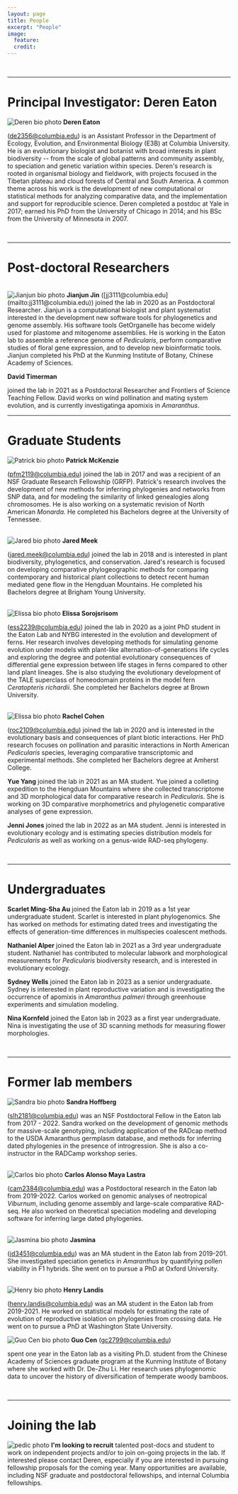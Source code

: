 ```yaml
---
layout: page
title: People
excerpt: "People"
image:
  feature:
  credit:
---
```


<br>
<hr>
<h1 class="entry-subtitle" id="Principle Investigator">Principal Investigator: Deren Eaton</h1>
<img src="{{ site.url }}/images/Deren-photo5.jpg"
     class="people-photo" 
     alt="Deren bio photo">
<span style="font-weight:bold">Deren Eaton</span>

([de2356@columbia.edu](mailto:de2356@columbia.edu)) is an Assistant 
Professor in the Department of Ecology, Evolution, and Environmental Biology
(E3B) at Columbia University. 
He is an evolutionary biologist and botanist with broad interests 
in plant biodiversity -- from the scale of global patterns and community 
assembly, to speciation and genetic variation within species. 
Deren's research is rooted in organismal biology and fieldwork, 
with projects focused in the Tibetan plateau and cloud forests of 
Central and South America. A common theme across his work
is the development of new computational or statistical methods 
for analyzing comparative data, and the implementation and 
support for reproducible science. Deren completed a 
postdoc at Yale in 2017; earned his PhD from the University
of Chicago in 2014; and his BSc from the University of Minnesota in 
2007.

<!-- ******************************************************************* -->
<br>
<hr>
<h1 class="entry-subtitle" id="Post-docs">Post-doctoral Researchers</h1>

<br>
<img src="{{ site.url }}/images/Jianjun-photo1.jpg"
     class="people-photo" 
     alt="Jianjun bio photo">
<span style="font-weight:bold">Jianjun Jin</span> 
([jj3111@columbia.edu](mailto:jj3111@columbia.edu)) joined the lab
in 2020 as an Postdoctoral Researcher. Jianjun is a computational biologist and 
plant systematist interested in the development new software tools for 
phylogenetics and genome assembly. His software tools GetOrganelle has become
widely used for plastome and mitogenome assemblies. He is working in the Eaton 
lab to assemble a reference genome of <i>Pedicularis</i>, perform comparative
studies of floral gene expression, and to develop new bioinformatic tools. Jianjun
completed his PhD at the Kunming Institute of Botany, Chinese Academy of 
Sciences.

<!-- <img src="{{ site.url }}/images/Jianjun-photo1.jpg" class="people-photo" alt="Jianjun bio photo"> -->
<span style="font-weight:bold">David Timerman</span> 

<!-- ([jj3111@columbia.edu](mailto:jj3111@columbia.edu)) -->
joined the lab in 2021 as a Postdoctoral Researcher and Frontiers of Science
Teaching Fellow. David works on wind pollination and mating system evolution,
and is currently investigatinga apomixis in <i>Amaranthus</i>.


<!-- ******************************************************************* -->
<hr>
<h1 class="entry-subtitle" id="Graduate Students">Graduate Students</h1>

<img src="{{ site.url }}/images/Patrick-photo2.png" class="people-photo" alt="Patrick bio photo">
<span style="font-weight:bold">Patrick McKenzie</span>

([pfm2119@columbia.edu](mailto:pfm2119@columbia.edu))
joined the lab in 2017 and was a recipient of an NSF Graduate Research 
Fellowship (GRFP). Patrick's research involves the development of new
methods for inferring phylogenies and networks from SNP data, and for modeling
the similarity of linked genealogies along chromosomes. He is also working on 
a systematic revision of North American <i>Monarda</i>. 
He completed his Bachelors degree at the University of Tennessee.

<br>
<img src="{{ site.url }}/images/Jared-photo1.jpg" class="people-photo" alt="Jared bio photo">
<span style="font-weight:bold">Jared Meek</span> 

([jared.meek@columbia.edu](mailto:jared.meek@columbia.edu))
joined the lab in 2018 and is interested in plant biodiversity, 
phylogenetics, and conservation. Jared's research is focused on 
developing comparative phylogeographic methods for comparing contemporary 
and historical plant collections to detect recent human mediated gene flow 
in the Hengduan Mountains. He completed his Bachelors degree at Brigham 
Young University.

<br>
<img src="{{ site.url }}/images/Elissa-photo1.jpg" class="people-photo" alt="Elissa bio photo">
<span style="font-weight:bold">Elissa Sorojsrisom</span>

([ess2239@columbia.edu](mailto:ess2239@columbia.edu))
joined the lab in 2020 as a joint PhD student in the Eaton
Lab and NYBG interested in the evolution and development of ferns. Her research
involves developing methods for simulating genome evolution under models with 
plant-like alternation-of-generations life cycles and exploring the degree and 
potential evolutionary consequences of differential gene expression between 
life stages in ferns compared to other land plant lineages. She is also 
studying the evolutionary development of the TALE superclass of homeodomain 
proteins in the model fern *Ceratopteris richardii*. She completed her 
Bachelors degree at Brown University.

<br>
<img src="{{ site.url }}/images/Rachel-photo1.jpg" class="people-photo" alt="Elissa bio photo">
<span style="font-weight:bold">Rachel Cohen</span> 

([roc2109@columbia.edu](mailto:roc2109@columbia.edu))
joined the lab in 2020 and is interested in the evolutionary basis and
consequences of plant biotic interactions. Her PhD research focuses on 
pollination and parasitic interactions in North American <i>Pedicularis</i>
species, leveraging comparative transcriptomic and experimental methods. She
completed her Bachelors degree at Amherst College.

<span style="font-weight:bold">Yue Yang</span> 
joined the lab in 2021 as an MA student. Yue joined a colleting expedition to
the Hengduan Mountains where she collected transcriptome and 3D morphological
data for comparative research in <i>Pedicularis</i>. She is working on 3D
comparative morphometrics and phylogenetic comparative analyses of gene 
expression. 

<span style="font-weight:bold">Jenni Jones</span> 
joined the lab in 2022 as an MA student. Jenni is interested in evolutionary
ecology and is estimating species distribution models for <i>Pedicularis</i>
as well as working on a genus-wide RAD-seq phylogeny.

<!-- ********************************************************************* -->
<br>
<hr>
<h1 class="entry-subtitle"> Undergraduates </h1>

<!-- <img src="{{ site.url }}/images/Scarlet-photo1.jpg" class="people-photo" alt="Scarlet photo"> -->
<span style="font-weight:bold">Scarlet Ming-Sha Au</span> 
joined the Eaton lab in 2019 as a 1st year undergraduate student. Scarlet is 
interested in plant phylogenomics. She has worked on methods for
estimating dated trees and investigating the effects of generation-time 
differences in multispecies coalescent methods.

<span style="font-weight:bold">Nathaniel Alper</span> 
joined the Eaton lab in 2021 as a 3rd year undergraduate student. Nathaniel
has contributed to molecular labwork and morphological measurements for
<i>Pedicularis</i> biodiversity research, and is interested in evolutionary
ecology.

<span style="font-weight:bold">Sydney Wells</span> 
joined the Eaton lab in 2023 as a senior undergraduate. Sydney is interested in plant
reproductive variation and is investigating the occurrence of apomixis
in <i>Amaranthus palmeri</i> through greenhouse experiments and simulation
modeling.

<span style="font-weight:bold">Nina Kornfeld</span> 
joined the Eaton lab in 2023 as a first year undergraduate. Nina is
investigating the use of 3D scanning methods for measuring flower morphologies.


<br>
<hr>
<h1 class="entry-subtitle"> Former lab members </h1>

<img src="{{ site.url }}/images/Sandra-photo3.png" class="people-photo" alt="Sandra bio photo">
<span style="font-weight:bold">Sandra Hoffberg</span> 

([slh2181@columbia.edu](mailto:slh2181@columbia.edu)) 
was an NSF Postdoctoral Fellow in the Eaton lab from 2017 - 2022. 
Sandra worked on the development of genomic methods for massive-scale
genotyping, including application of the RADcap method to the USDA Amaranthus
germplasm database, and methods for inferring dated phylogenies in the presence
of introgression. She is also a co-instructor in the RADCamp workshop series.

<br>
<img src="{{ site.url }}/images/Carlos-photo.jpg" class="people-photo" alt="Carlos bio photo">
<span style="font-weight:bold">Carlos Alonso Maya Lastra</span> 

([cam2384@columbia.edu](mailto:cam2384@columbia.edu)) was a Postdoctoral
research in the Eaton lab from 2019-2022. Carlos worked on genomic analyses
of neotropical <i>Viburnum</i>, including genome assembly and large-scale
comparative RAD-seq. He also worked on theoretical speciation modeling and 
developing software for inferring large dated phylogenies.

<br>
<img src="{{ site.url }}/images/Jasmina-photo2.jpg" class="people-photo" alt="Jasmina bio photo">
<span style="font-weight:bold">Jasmina</span> 

([jd3451@columbia.edu](mailto:jd3451@columbia.edu)) was an MA student in
the Eaton lab from 2019-201. She investigated speciation genetics in
<i>Amaranthus</i> by quantifying pollen viability in F1 hybrids. She went
on to pursue a PhD at Oxford University.

<br>
<img src="{{ site.url }}/images/Henry-photo1.jpg" class="people-photo" alt="Henry bio photo">
<span style="font-weight:bold">Henry Landis</span> 

([henry.landis@columbia.edu](mailto:henry.landis@columbia.edu)) was an MA
student in the Eaton lab from 2019-2021. He worked on statistical models 
for estimating the rate of evolution of reproductive isolation on
phylogenies from crossing data. He went on to pursue a PhD at Washington
State University.


<img src="{{ site.url }}/images/Guo-Cen-square.jpg"
     class="people-photo" 
     alt="Guo Cen bio photo">
<span style="font-weight:bold">Guo Cen</span> 
([gc2799@columbia.edu](mailto:gc2799@columbia.edu))

spent one year in the Eaton lab as a visiting Ph.D. student from the Chinese 
Academy of Sciences graduate program at the Kunming Institute of Botany
where she worked with Dr. De-Zhu Li. Her research uses phylogenomic data to 
uncover the history of diversification of temperate woody bamboos.


<br>
<hr>
<h1 class="entry-subtitle" id="#Joining-the-lab">Joining the lab</h1>
<img src="{{ site.url }}/images/bio-monbeigiana.jpg"
     class="people-photo" 
     alt="pedic photo">     
<span style="font-weight:bold">I'm looking to recruit</span> talented
post-docs and student to work on independent projects and/or to join 
on-going projects in the lab. If interested please contact Deren, 
especially if you are interested in pursuing fellowship proposals for the 
coming year. Many opportunities are available, including NSF graduate and 
postdoctoral fellowships, and internal Columbia fellowships.
